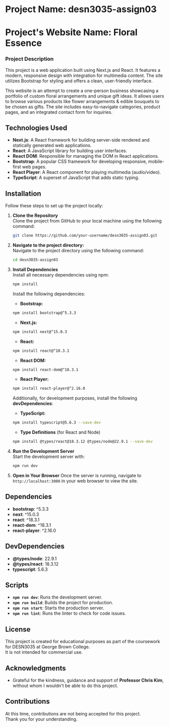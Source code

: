 # Project Name: desn3035-assign03
# Project's Website Name: Floral Essence

### Project Description
This project is a web application built using Next.js and React. It features a modern, responsive design with integration for multimedia content. The site utilizes Bootstrap for styling and offers a clean, user-friendly interface.

This website is an attempt to create a one-person business showcasing a portfolio of custom floral arrangements and unique gift ideas. It allows users to browse various products like flower arrangements & edible bouquets to be chosen as gifts. The site includes easy-to-navigate categories, product pages, and an integrated contact form for inquiries.

## Technologies Used
- **Next.js**: A React framework for building server-side rendered and statically generated web applications.
- **React**: A JavaScript library for building user interfaces.
- **React DOM**: Responsible for managing the DOM in React applications.
- **Bootstrap**: A popular CSS framework for developing responsive, mobile-first web pages.
- **React Player**: A React component for playing multimedia (audio/video).
- **TypeScript**: A superset of JavaScript that adds static typing.

## Installation
Follow these steps to set up the project locally:

1. **Clone the Repository**  
   Clone the project from GitHub to your local machine using the following command:

   ```bash
   git clone https://github.com/your-username/desn3035-assign03.git

2. **Navigate to the project directory:**  
   Navigate to the project directory using the following command:

   ```bash
   cd desn3035-assign03

3. **Install Dependencies**  
   Install all necessary dependencies using npm:

   ```bash
   npm install

   ```
   Install the following dependencies:
   
   - **Bootstrap:**
    
   ```bash
   npm install bootstrap@^5.3.3
   ```
   - **Next.js:**
    
   ```bash
   npm install next@^15.0.3
   ```
   - **React:**
    
   ```bash
   npm install react@^18.3.1

   ```
    - **React DOM:**
    
   ```bash
   npm install react-dom@^18.3.1
   ```
    - **React Player:**
    
   ```bash
   npm install react-player@^2.16.0
   ```
 
   Additionally, for development purposes, install the following **devDependencies**:
   
    - **TypeScript:**
    
   ```bash
   npm install typescript@5.6.3 --save-dev
   ```
    - **Type Definitions** (for React and Node)
    
   ```bash
   npm install @types/react@18.3.12 @types/node@22.9.1 --save-dev
   ```

4. **Run the Development Server**  
   Start the development server with:

   ```bash
   npm run dev

5. **Open in Your Browser**
   Once the server is running, navigate to `http://localhost:3000` in your web browser to view the site.

## Dependencies

- **bootstrap**: ^5.3.3
- **next**: ^15.0.3
- **react**: ^18.3.1
- **react-dom**: ^18.3.1
- **react-player**: ^2.16.0

## DevDependencies

- **@types/node**: 22.9.1
- **@types/react**: 18.3.12
- **typescript**: 5.6.3

## Scripts

- **`npm run dev`**: Runs the development server.
- **`npm run build`**: Builds the project for production.
- **`npm run start`**: Starts the production server.
- **`npm run lint`**: Runs the linter to check for code issues.

## License

This project is created for educational purposes as part of the coursework for DESN3035 at George Brown College.  
It is not intended for commercial use.

## Acknowledgments  
- Grateful for the kindness, guidance and support of **Professor Chris Kim**, without whom I wouldn't be able to do this project.  

## Contributions  
At this time, contributions are not being accepted for this project.  
Thank you for your understanding.






